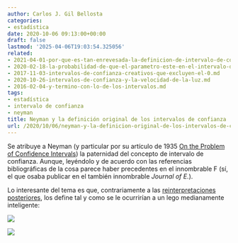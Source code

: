 ```yaml
---
author: Carlos J. Gil Bellosta
categories:
- estadística
date: 2020-10-06 09:13:00+00:00
draft: false
lastmod: '2025-04-06T19:03:54.325056'
related:
- 2021-04-01-por-que-es-tan-enrevesada-la-definicion-de-intervalo-de-confianza.md
- 2020-02-18-la-probabilidad-de-que-el-parametro-este-en-el-intervalo-de-confianza-es-95.md
- 2017-11-03-intervalos-de-confianza-creativos-que-excluyen-el-0.md
- 2020-10-26-intervalos-de-confianza-y-la-velocidad-de-la-luz.md
- 2016-02-04-y-termino-con-lo-de-los-intervalos.md
tags:
- estadística
- intervalo de confianza
- neyman
title: Neyman y la definición original de los intervalos de confianza
url: /2020/10/06/neyman-y-la-definicion-original-de-los-intervalos-de-confianza/
---
```


Se atribuye a Neyman (y particular por su artículo de 1935 [On the Problem of Confidence Intervals](https://projecteuclid.org/download/pdf_1/euclid.aoms/1177732585)) la paternidad del concepto de intervalo de confianza. Aunque, leyéndolo y de acuerdo con las referencias bibliográficas de la cosa parece haber precedentes en el innombrable F (sí, el que osaba publicar en el también innombrable _Journal of E._).

Lo interesante del tema es que, contrariamente a las [reinterpretaciones posteriores](https://www.datanalytics.com/2020/02/18/la-probabilidad-de-que-el-parametro-este-en-el-intervalo-de-confianza-es-95/), los define tal y como se le ocurrirían a un lego medianamente inteligente:

![](/wp-uploads/2020/10/neyman_intervalo_confianza_1.png#center)

![](/wp-uploads/2020/10/neyman_intervalo_confianza_2.png#center)